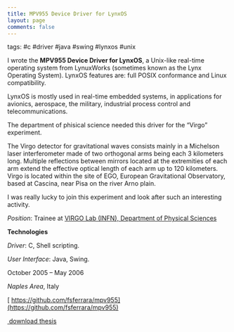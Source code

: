 ```yaml
---
title: MPV955 Device Driver for LynxOS
layout: page
comments: false
---
```

tags: #c #driver #java #swing #lynxos #unix

I wrote the **MPV955 Device Driver for LynxOS**, a Unix-like real-time operating system from LynuxWorks (sometimes known as the Lynx Operating System). LynxOS features are: full POSIX conformance and Linux compatibility.

LynxOS is mostly used in real-time embedded systems, in applications for avionics, aerospace, the military, industrial process control and telecommunications.

The department of phisical science needed this driver for the &#8220;Virgo&#8221; experiment.

The Virgo detector for gravitational waves consists mainly in a Michelson laser interferometer made of two orthogonal arms being each 3 kilometers long. Multiple reflections between mirrors located at the extremities of each arm extend the effective optical length of each arm up to 120 kilometers. Virgo is located within the site of EGO, European Gravitational Observatory, based at Cascina, near Pisa on the river Arno plain.

I was really lucky to join this experiment and look after such an interesting activity.

_Position_: Trainee at [VIRGO Lab (INFN), Department of Physical Sciences](https://www.virgo.infn.it/ "Virgo INFN")

**Technologies**

_Driver_: C, Shell scripting.

_User Interface_: Java, Swing.

October 2005 – May 2006

_Naples Area_, Italy

[<i class="fa fa-github" aria-hidden="true"></i>&nbsp;https://github.com/fsferrara/mpv955](https://github.com/fsferrara/mpv955)

[<i class="fa fa-download" aria-hidden="true"></i>&nbsp;download thesis](/downloads/bachelor_mpv955.pdf)
